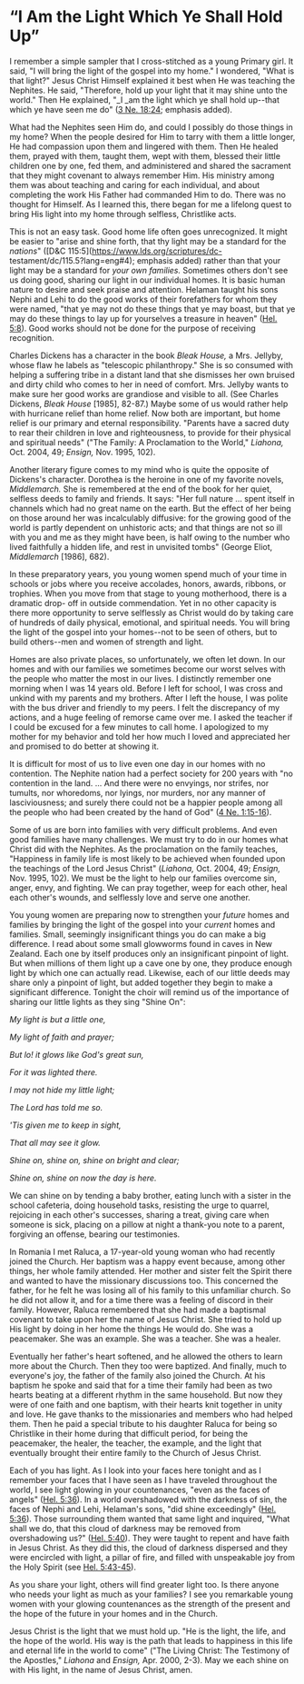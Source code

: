 # “I Am the Light Which Ye Shall Hold Up”

I remember a simple sampler that I cross-stitched as a young Primary girl. It
said, "I will bring the light of the gospel into my home." I wondered, "What
is that light?" Jesus Christ Himself explained it best when He was teaching
the Nephites. He said, "Therefore, hold up your light that it may shine unto
the world." Then He explained, "_I _am the light which ye shall hold up--that
which ye have seen me do" ([3 Ne.
18:24](https://www.lds.org/scriptures/bofm/3-ne/18.24?lang=eng#23); emphasis
added).

What had the Nephites seen Him do, and could I possibly do those things in my
home? When the people desired for Him to tarry with them a little longer, He
had compassion upon them and lingered with them. Then He healed them, prayed
with them, taught them, wept with them, blessed their little children one by
one, fed them, and administered and shared the sacrament that they might
covenant to always remember Him. His ministry among them was about teaching
and caring for each individual, and about completing the work His Father had
commanded Him to do. There was no thought for Himself. As I learned this,
there began for me a lifelong quest to bring His light into my home through
selfless, Christlike acts.

This is not an easy task. Good home life often goes unrecognized. It might be
easier to "arise and shine forth, that thy light may be a standard for the
_nations_" ([D&amp;C 115:5](https://www.lds.org/scriptures/dc-
testament/dc/115.5?lang=eng#4); emphasis added) rather than that your light
may be a standard for _your own families._ Sometimes others don't see us doing
good, sharing our light in our individual homes. It is basic human nature to
desire and seek praise and attention. Helaman taught his sons Nephi and Lehi
to do the good works of their forefathers for whom they were named, "that ye
may not do these things that ye may boast, but that ye may do these things to
lay up for yourselves a treasure in heaven" ([Hel.
5:8](https://www.lds.org/scriptures/bofm/hel/5.8?lang=eng#7)). Good works
should not be done for the purpose of receiving recognition.

Charles Dickens has a character in the book _Bleak House,_ a Mrs. Jellyby,
whose flaw he labels as "telescopic philanthropy." She is so consumed with
helping a suffering tribe in a distant land that she dismisses her own bruised
and dirty child who comes to her in need of comfort. Mrs. Jellyby wants to
make sure her good works are grandiose and visible to all. (See Charles
Dickens, _Bleak House_ [1985], 82-87.) Maybe some of us would rather help with
hurricane relief than home relief. Now both are important, but home relief is
our primary and eternal responsibility. "Parents have a sacred duty to rear
their children in love and righteousness, to provide for their physical and
spiritual needs" ("The Family: A Proclamation to the World," _Liahona,_ Oct.
2004, 49; _Ensign,_ Nov. 1995, 102).

Another literary figure comes to my mind who is quite the opposite of
Dickens's character. Dorothea is the heroine in one of my favorite novels,
_Middlemarch._ She is remembered at the end of the book for her quiet,
selfless deeds to family and friends. It says: "Her full nature ... spent itself
in channels which had no great name on the earth. But the effect of her being
on those around her was incalculably diffusive: for the growing good of the
world is partly dependent on unhistoric acts; and that things are not so ill
with you and me as they might have been, is half owing to the number who lived
faithfully a hidden life, and rest in unvisited tombs" (George Eliot,
_Middlemarch_ [1986], 682).

In these preparatory years, you young women spend much of your time in schools
or jobs where you receive accolades, honors, awards, ribbons, or trophies.
When you move from that stage to young motherhood, there is a dramatic drop-
off in outside commendation. Yet in no other capacity is there more
opportunity to serve selflessly as Christ would do by taking care of hundreds
of daily physical, emotional, and spiritual needs. You will bring the light of
the gospel into your homes--not to be seen of others, but to build others--men
and women of strength and light.

Homes are also private places, so unfortunately, we often let down. In our
homes and with our families we sometimes become our worst selves with the
people who matter the most in our lives. I distinctly remember one morning
when I was 14 years old. Before I left for school, I was cross and unkind with
my parents and my brothers. After I left the house, I was polite with the bus
driver and friendly to my peers. I felt the discrepancy of my actions, and a
huge feeling of remorse came over me. I asked the teacher if I could be
excused for a few minutes to call home. I apologized to my mother for my
behavior and told her how much I loved and appreciated her and promised to do
better at showing it.

It is difficult for most of us to live even one day in our homes with no
contention. The Nephite nation had a perfect society for 200 years with "no
contention in the land. ... And there were no envyings, nor strifes, nor
tumults, nor whoredoms, nor lyings, nor murders, nor any manner of
lasciviousness; and surely there could not be a happier people among all the
people who had been created by the hand of God" ([4 Ne.
1:15-16](https://www.lds.org/scriptures/bofm/4-ne/1.15-16?lang=eng#14)).

Some of us are born into families with very difficult problems. And even good
families have many challenges. We must try to do in our homes what Christ did
with the Nephites. As the proclamation on the family teaches, "Happiness in
family life is most likely to be achieved when founded upon the teachings of
the Lord Jesus Christ" (_Liahona,_ Oct. 2004, 49; _Ensign,_ Nov. 1995, 102).
We must be the light to help our families overcome sin, anger, envy, and
fighting. We can pray together, weep for each other, heal each other's wounds,
and selflessly love and serve one another.

You young women are preparing now to strengthen your _future_ homes and
families by bringing the light of the gospel into your _current_ homes and
families. Small, seemingly insignificant things you do can make a big
difference. I read about some small glowworms found in caves in New Zealand.
Each one by itself produces only an insignificant pinpoint of light. But when
millions of them light up a cave one by one, they produce enough light by
which one can actually read. Likewise, each of our little deeds may share only
a pinpoint of light, but added together they begin to make a significant
difference. Tonight the choir will remind us of the importance of sharing our
little lights as they sing "Shine On":

_My light is but a little one,_

_My light of faith and prayer;_

_But lo! it glows like God's great sun,_

_For it was lighted there._

_I may not hide my little light;_

_The Lord has told me so._

_'Tis given me to keep in sight,_

_That all may see it glow._

_Shine on, shine on, shine on bright and clear;_

_Shine on, shine on now the day is here._

We can shine on by tending a baby brother, eating lunch with a sister in the
school cafeteria, doing household tasks, resisting the urge to quarrel,
rejoicing in each other's successes, sharing a treat, giving care when someone
is sick, placing on a pillow at night a thank-you note to a parent, forgiving
an offense, bearing our testimonies.

In Romania I met Raluca, a 17-year-old young woman who had recently joined the
Church. Her baptism was a happy event because, among other things, her whole
family attended. Her mother and sister felt the Spirit there and wanted to
have the missionary discussions too. This concerned the father, for he felt he
was losing all of his family to this unfamiliar church. So he did not allow
it, and for a time there was a feeling of discord in their family. However,
Raluca remembered that she had made a baptismal covenant to take upon her the
name of Jesus Christ. She tried to hold up His light by doing in her home the
things He would do. She was a peacemaker. She was an example. She was a
teacher. She was a healer.

Eventually her father's heart softened, and he allowed the others to learn
more about the Church. Then they too were baptized. And finally, much to
everyone's joy, the father of the family also joined the Church. At his
baptism he spoke and said that for a time their family had been as two hearts
beating at a different rhythm in the same household. But now they were of one
faith and one baptism, with their hearts knit together in unity and love. He
gave thanks to the missionaries and members who had helped them. Then he paid
a special tribute to his daughter Raluca for being so Christlike in their home
during that difficult period, for being the peacemaker, the healer, the
teacher, the example, and the light that eventually brought their entire
family to the Church of Jesus Christ.

Each of you has light. As I look into your faces here tonight and as I
remember your faces that I have seen as I have traveled throughout the world,
I see light glowing in your countenances, "even as the faces of angels" ([Hel.
5:36](https://www.lds.org/scriptures/bofm/hel/5.36?lang=eng#35)). In a world
overshadowed with the darkness of sin, the faces of Nephi and Lehi, Helaman's
sons, "did shine exceedingly" ([Hel.
5:36](https://www.lds.org/scriptures/bofm/hel/5.36?lang=eng#35)). Those
surrounding them wanted that same light and inquired, "What shall we do, that
this cloud of darkness may be removed from overshadowing us?" ([Hel.
5:40](https://www.lds.org/scriptures/bofm/hel/5.40?lang=eng#39)). They were
taught to repent and have faith in Jesus Christ. As they did this, the cloud
of darkness dispersed and they were encircled with light, a pillar of fire,
and filled with unspeakable joy from the Holy Spirit (see [Hel.
5:43-45](https://www.lds.org/scriptures/bofm/hel/5.43-45?lang=eng#42)).

As you share your light, others will find greater light too. Is there anyone
who needs your light as much as your families? I see you remarkable young
women with your glowing countenances as the strength of the present and the
hope of the future in your homes and in the Church.

Jesus Christ is the light that we must hold up. "He is the light, the life,
and the hope of the world. His way is the path that leads to happiness in this
life and eternal life in the world to come" ("The Living Christ: The Testimony
of the Apostles," _Liahona_ and _Ensign,_ Apr. 2000, 2-3). May we each shine
on with His light, in the name of Jesus Christ, amen.

